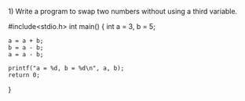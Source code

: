 1) Write a program to swap two numbers without using a third variable.



#include<stdio.h>
int main() {
    int a = 3, b = 5;

    a = a + b;  
    b = a - b;  
    a = a - b;  

    printf("a = %d, b = %d\n", a, b);
    return 0;
}


